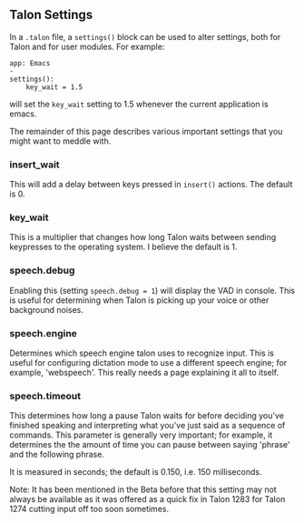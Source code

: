 ## Talon Settings

In a `.talon` file, a `settings()` block can be used to alter settings, both for Talon and for user modules. For example:

```
app: Emacs
-
settings():
    key_wait = 1.5
```

will set the `key_wait` setting to 1.5 whenever the current application is emacs.

The remainder of this page describes various important settings that you might want to meddle with.

### insert_wait

This will add a delay between keys pressed in `insert()` actions. The default is 0.

### key_wait

This is a multiplier that changes how long Talon waits between sending keypresses to the operating system. I believe the default is 1.

### speech.debug
Enabling this (setting `speech.debug = 1`) will display the VAD in console. This is useful for determining when Talon is picking up your voice or other background noises.

### speech.engine

Determines which speech engine talon uses to recognize input. This is useful for configuring dictation mode to use a different speech engine; for example, 'webspeech'. This really needs a page explaining it all to itself.

### speech.timeout

This determines how long a pause Talon waits for before deciding you've finished speaking and interpreting what you've just said as a sequence of commands. This parameter is generally very important; for example, it determines the the amount of time you can pause between saying 'phrase' and the following phrase. 

It is measured in seconds; the default is 0.150, i.e. 150 milliseconds.

Note: It has been mentioned in the Beta before that this setting may not always be available as it was offered as a quick fix in Talon 1283 for Talon 1274 cutting input off too soon sometimes.


